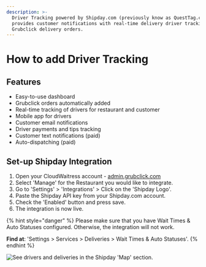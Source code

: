 ```yaml
---
description: >-
  Driver Tracking powered by Shipday.com (previously know as QuestTag.com)
  provides customer notifications with real-time delivery driver tracking for
  Grubclick delivery orders.
---
```


# How to add Driver Tracking

## Features

* Easy-to-use dashboard
* Grubclick orders automatically added
* Real-time tracking of drivers for restaurant and customer
* Mobile app for drivers
* Customer email notifications
* Driver payments and tips tracking
* Customer text notifications \(paid\)
* Auto-dispatching \(paid\)

## Set-up Shipday Integration

1. Open your CloudWaitress account - [admin.grubclick.com](https://admin.grubclick.com)
2. Select 'Manage' for the Restaurant you would like to integrate.
3. Go to 'Settings' &gt; 'Integrations' &gt; Click on the 'Shipday Logo'.
4. Paste the Shipday API key from your Shipday.com account.
5. Check the 'Enabled' button and press save.
6. The integration is now live.

{% hint style="danger" %}
Please make sure that you have Wait Times & Auto Statuses configured. Otherwise, the integration will not work.

**Find at**: 'Settings &gt; Services &gt; Deliveries &gt; Wait Times & Auto Statuses'.
{% endhint %}

![See drivers and deliveries in the Shipday &apos;Map&apos; section.](../.gitbook/assets/screen-shot-2020-08-29-at-8.20.24-pm.png)

